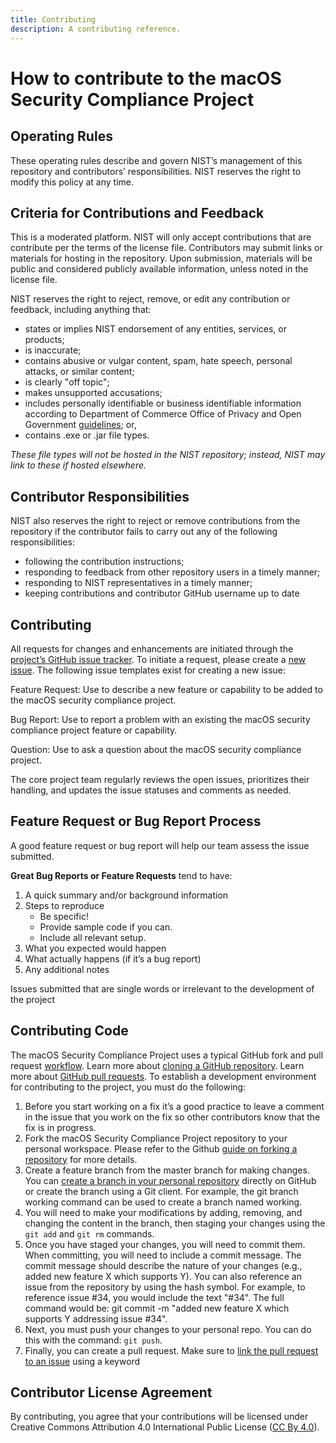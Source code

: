 ```yaml
---
title: Contributing
description: A contributing reference.
---
```


# How to contribute to the macOS Security Compliance Project

## Operating Rules
These operating rules describe and govern NIST’s management of this repository and contributors’ responsibilities. NIST reserves the right to modify this policy at any time.

## Criteria for Contributions and Feedback
This is a moderated platform. NIST will only accept contributions that are contribute per the terms of the license file. Contributors may submit links or materials for hosting in the repository. Upon submission, materials will be public and considered publicly available information, unless noted in the license file. 

NIST reserves the right to reject, remove, or edit any contribution or feedback, including anything that: 

* states or implies NIST endorsement of any entities, services, or products;  
* is inaccurate;  
* contains abusive or vulgar content, spam, hate speech, personal attacks, or similar content;  
* is clearly "off topic"; 
* makes unsupported accusations;
* includes personally identifiable or business identifiable information according to Department of Commerce Office of Privacy and Open Government [guidelines](http://www.osec.doc.gov/opog/privacy/PII_BII.html); or, 
* contains .exe or .jar file types.

_These file types will not be hosted in the NIST repository; instead, NIST may link to these if hosted elsewhere._

## Contributor Responsibilities

NIST also reserves the right to reject or remove contributions from the repository if the contributor fails to carry out any of the following responsibilities:

* following the contribution instructions;
* responding to feedback from other repository users in a timely manner;
* responding to NIST representatives in a timely manner;
* keeping contributions and contributor GitHub username up to date

## Contributing 

All requests for changes and enhancements are initiated through the [project’s GitHub issue tracker](https://github.com/usnistgov/macos_security/issues). To initiate a request, please create a [new issue](https://github.com/usnistgov/macos_security/issues/new). The following issue templates exist for creating a new issue:

Feature Request: Use to describe a new feature or capability to be added to the macOS security compliance project.

Bug Report: Use to report a problem with an existing the macOS security compliance project feature or capability.

Question: Use to ask a question about the macOS security compliance project.

The core project team regularly reviews the open issues, prioritizes their handling, and updates the issue statuses and comments as needed.

## Feature Request or Bug Report Process

A good feature request or bug report will help our team assess the issue submitted.

**Great Bug Reports or Feature Requests** tend to have:

1. A quick summary and/or background information
2. Steps to reproduce
   * Be specific!
   * Provide sample code if you can.
   * Include all relevant setup.
3. What you expected would happen
4. What actually happens (if it’s a bug report)
5. Any additional notes

Issues submitted that are single words or irrelevant to the development of the project

## Contributing Code

The macOS Security Compliance Project uses a typical GitHub fork and pull request [workflow](https://guides.github.com/introduction/flow/). Learn more about [cloning a GitHub repository](https://help.github.com/articles/cloning-a-repository/).
Learn more about [GitHub pull requests](https://help.github.com/articles/about-pull-requests/). To establish a development environment for contributing to the project, you must do the following:

1. Before you start working on a fix it’s a good practice to leave a comment in the issue that you work on the fix so other contributors know that the fix is in progress. 
2. Fork the macOS Security Compliance Project repository to your personal workspace. Please refer to the Github [guide on forking a repository](https://help.github.com/articles/fork-a-repo/) for more details.
3. Create a feature branch from the master branch for making changes. You can [create a branch in your personal repository](https://help.github.com/articles/creating-and-deleting-branches-within-your-repository/) directly on GitHub or create the branch using a Git client. For example, the git branch working command can be used to create a branch named working.
4. You will need to make your modifications by adding, removing, and changing the content in the branch, then staging your changes using the `git add` and `git rm` commands.
5. Once you have staged your changes, you will need to commit them. When committing, you will need to include a commit message. The commit message should describe the nature of your changes (e.g., added new feature X which supports Y). You can also reference an issue from the repository by using the hash symbol. For example, to reference issue #34, you would include the text "#34". The full command would be: git commit -m "added new feature X which supports Y addressing issue #34". 
6. Next, you must push your changes to your personal repo. You can do this with the command: `git push`.
7. Finally, you can create a pull request. Make sure to [link the pull request to an issue](https://help.github.com/en/github/managing-your-work-on-github/linking-a-pull-request-to-an-issue) using a keyword

## Contributor License Agreement

By contributing, you agree that your contributions will be licensed under Creative Commons Attribution 4.0 International Public License ([CC By 4.0](https://creativecommons.org/licenses/by/4.0/)).
